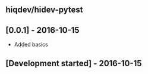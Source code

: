 hiqdev/hidev-pytest
-------------------

## [0.0.1] - 2016-10-15

- Added basics

## [Development started] - 2016-10-15
